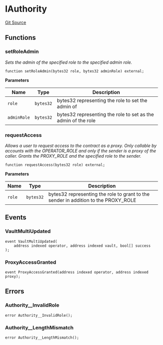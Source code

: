 # IAuthority
[Git Source](https://github.com/ContractLabs/foundry-bountykinds-contract/blob/67e6855d3beabdf242cc0b51d9e53b087a5235b9/src/oz-custom/presets/interfaces/IAuthority.sol)


## Functions
### setRoleAdmin

*Sets the admin of the specified role to the specified admin role.*


```solidity
function setRoleAdmin(bytes32 role, bytes32 adminRole) external;
```
**Parameters**

|Name|Type|Description|
|----|----|-----------|
|`role`|`bytes32`|bytes32 representing the role to set the admin of|
|`adminRole`|`bytes32`|bytes32 representing the role to set as the admin of the role|


### requestAccess

*Allows a user to request access to the contract as a proxy.
Only callable by accounts with the OPERATOR_ROLE and only if the sender
is a proxy of the caller.
Grants the PROXY_ROLE and the specified role to the sender.*


```solidity
function requestAccess(bytes32 role) external;
```
**Parameters**

|Name|Type|Description|
|----|----|-----------|
|`role`|`bytes32`|bytes32 representing the role to grant to the sender in addition to the PROXY_ROLE|


## Events
### VaultMultiUpdated

```solidity
event VaultMultiUpdated(
    address indexed operator, address indexed vault, bool[] success
);
```

### ProxyAccessGranted

```solidity
event ProxyAccessGranted(address indexed operator, address indexed proxy);
```

## Errors
### Authority__InvalidRole

```solidity
error Authority__InvalidRole();
```

### Authority__LengthMismatch

```solidity
error Authority__LengthMismatch();
```

